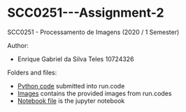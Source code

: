 # SCC0251---Assignment-2

SCC0251 - Processamento de Imagens (2020 / 1 Semester)

Author:
* Enrique Gabriel da Silva Teles 10724326

Folders and files:
* [Python code](./submission/main.py) submitted into run.code
* [Images](./images) contains the provided images from run.codes
* [Notebook file](ImageFiltering.ipynb) is the jupyter notebook 
